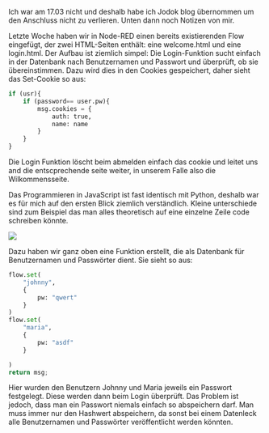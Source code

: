
Ich war am 17.03 nicht und deshalb habe ich Jodok blog übernommen um den Anschluss nicht zu verlieren. Unten dann noch Notizen von mir.

Letzte Woche haben wir in Node-RED einen bereits existierenden Flow eingefügt, der zwei HTML-Seiten enthält: eine welcome.html und eine login.html. Der Aufbau ist ziemlich simpel: Die Login-Funktion sucht einfach in der Datenbank nach Benutzernamen und Passwort und überprüft, ob sie übereinstimmen. Dazu wird dies in den Cookies gespeichert, daher sieht das Set-Cookie so aus:
```py
if (usr){
    if (password== user.pw){
        msg.cookies = {
            auth: true,
            name: name
        }
    }
}
```

Die Login Funktion löscht beim abmelden einfach das cookie und leitet uns and die entscprechende seite weiter, in unserem Falle also die Wilkommensseite.

Das Programmieren in JavaScript ist fast identisch mit Python, deshalb war es für mich auf den ersten Blick ziemlich verständlich. Kleine unterschiede sind zum Beispiel das man alles theoretisch auf eine einzelne Zeile code schreiben könnte.

![](./login_website.jpg)

Dazu haben wir ganz oben eine Funktion erstellt, die als Datenbank für Benutzernamen und Passwörter dient. Sie sieht so aus:

```py
flow.set(
    "johnny",
    {
        pw: "qwert"
    }
)
flow.set(
    "maria",
    {
        pw: "asdf"
    }

)
return msg;
````

Hier wurden den Benutzern Johnny und Maria jeweils ein Passwort festgelegt. Diese werden dann beim Login überprüft. Das Problem ist jedoch, dass man ein Passwort niemals einfach so abspeichern darf. Man muss immer nur den Hashwert abspeichern, da sonst bei einem Datenleck alle Benutzernamen und Passwörter veröffentlicht werden könnten.